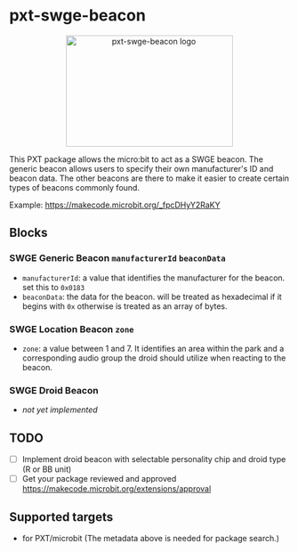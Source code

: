# pxt-swge-beacon

<p align="center" style="text-align:center;"><img 
  src="https://raw.githubusercontent.com/ruthsarian/pxt-swge-beacon/master/icon.png"
  width="300" height="200" alt="pxt-swge-beacon logo"
/></p>

This PXT package allows the micro:bit to act as a SWGE beacon. The generic beacon allows users to specify their
own manufacturer's ID and beacon data. The other beacons are there to make it easier to create certain types
of beacons commonly found.

Example: https://makecode.microbit.org/_fpcDHyY2RaKY

## Blocks

### SWGE Generic Beacon  `manufacturerId` `beaconData`
* `manufacturerId`: a value that identifies the manufacturer for the beacon. set this to `0x0183`
* `beaconData`: the data for the beacon. will be treated as hexadecimal if it begins with `0x` otherwise is treated as an array of bytes.

### SWGE Location Beacon `zone`
* `zone`: a value between 1 and 7. It identifies an area within the park and a corresponding audio group the droid should utilize when reacting to the beacon.

### SWGE Droid Beacon
* *not yet implemented*

## TODO
- [ ] Implement droid beacon with selectable personality chip and droid type (R or BB unit)
- [ ] Get your package reviewed and approved https://makecode.microbit.org/extensions/approval

## Supported targets
* for PXT/microbit
(The metadata above is needed for package search.)

